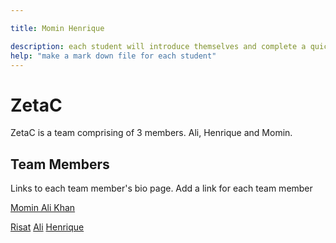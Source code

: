 ```yaml
---

title: Momin Henrique

description: each student will introduce themselves and complete a quick bio
help: "make a mark down file for each student"
---
```


# ZetaC

ZetaC is a team comprising of 3 members. Ali, Henrique and Momin.



## Team Members

Links to each team member's bio page. Add a link for each team member

[Momin Ali Khan](https://github.com/mominalikhan007/retreat1-ex2/blob/Momin/yourteam/Ali.md)

[Risat](/risat.md)
[Ali](/ali.md)
[Henrique](/henrique.md)

